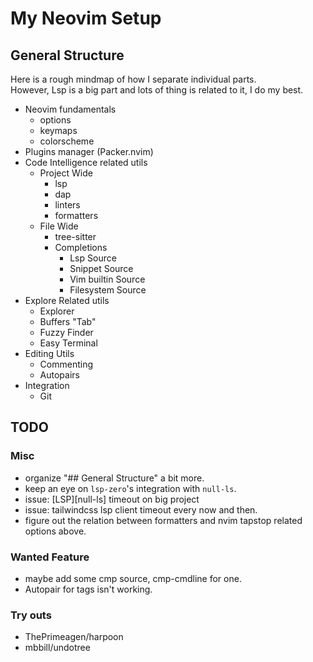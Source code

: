 # My Neovim Setup

## General Structure

Here is a rough mindmap of how I separate individual parts.  
However, Lsp is a big part and lots of thing is related to it, I do my best.

- Neovim fundamentals
  - options
  - keymaps
  - colorscheme
- Plugins manager (Packer.nvim)
- Code Intelligence related utils
  - Project Wide
    - lsp
    - dap
    - linters
    - formatters
  - File Wide
    - tree-sitter
    - Completions
      - Lsp Source
      - Snippet Source
      - Vim builtin Source
      - Filesystem Source
- Explore Related utils
  - Explorer
  - Buffers "Tab"
  - Fuzzy Finder
  - Easy Terminal
- Editing Utils
  - Commenting
  - Autopairs
- Integration
  - Git

## TODO

### Misc

- organize "## General Structure" a bit more.
- keep an eye on `lsp-zero`'s integration with `null-ls`.
- issue: [LSP][null-ls] timeout on big project
- issue: tailwindcss lsp client timeout every now and then.
- figure out the relation between formatters and nvim tapstop related options above.

### Wanted Feature

- maybe add some cmp source, cmp-cmdline for one.
- Autopair for tags isn't working.

### Try outs

- ThePrimeagen/harpoon
- mbbill/undotree
